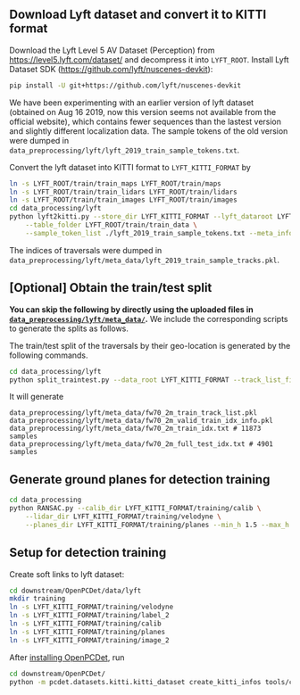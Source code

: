 
## Download Lyft dataset and convert it to KITTI format
Download the Lyft Level 5 AV Dataset (Perception)
from https://level5.lyft.com/dataset/ and decompress it
into `LYFT_ROOT`. Install Lyft Dataset SDK (https://github.com/lyft/nuscenes-devkit):

```bash
pip install -U git+https://github.com/lyft/nuscenes-devkit
```

We have been experimenting with an earlier version of lyft dataset
(obtained on Aug 16 2019, now this version seems not available from the official website),
which contains fewer sequences than the lastest version and slightly different localization data.
The sample tokens of the old version were dumped in
`data_preprocessing/lyft/lyft_2019_train_sample_tokens.txt`.

Convert the lyft dataset into KITTI format to `LYFT_KITTI_FORMAT` by
```bash
ln -s LYFT_ROOT/train/train_maps LYFT_ROOT/train/maps
ln -s LYFT_ROOT/train/train_lidars LYFT_ROOT/train/lidars
ln -s LYFT_ROOT/train/train_images LYFT_ROOT/train/images
cd data_processing/lyft
python lyft2kitti.py --store_dir LYFT_KITTI_FORMAT --lyft_dataroot LYFT_ROOT/train \
    --table_folder LYFT_ROOT/train/train_data \
    --sample_token_list ./lyft_2019_train_sample_tokens.txt --meta_info_prefix trainset_
```

The indices of traversals were dumped in `data_preprocessing/lyft/meta_data/lyft_2019_train_sample_tracks.pkl`.

## \[Optional\] Obtain the train/test split
**You can skip the following by directly using the uploaded files in
[`data_preprocessing/lyft/meta_data/`](meta_data).** We include the corresponding
scripts to generate the splits as follows.

The train/test split of the traversals by their geo-location
is generated by the following commands.
```bash
cd data_processing/lyft
python split_traintest.py --data_root LYFT_KITTI_FORMAT --track_list_file meta_data/lyft_2019_train_sample_tracks.pkl
```
It will generate
```
data_preprocessing/lyft/meta_data/fw70_2m_train_track_list.pkl
data_preprocessing/lyft/meta_data/fw70_2m_valid_train_idx_info.pkl
data_preprocessing/lyft/meta_data/fw70_2m_train_idx.txt # 11873 samples
data_preprocessing/lyft/meta_data/fw70_2m_full_test_idx.txt # 4901 samples
```

## Generate ground planes for detection training
```bash
cd data_processing
python RANSAC.py --calib_dir LYFT_KITTI_FORMAT/training/calib \
    --lidar_dir LYFT_KITTI_FORMAT/training/velodyne \
    --planes_dir LYFT_KITTI_FORMAT/training/planes --min_h 1.5 --max_h 2.5
```
## Setup for detection training

Create soft links to lyft dataset:
```bash
cd downstream/OpenPCDet/data/lyft
mkdir training
ln -s LYFT_KITTI_FORMAT/training/velodyne
ln -s LYFT_KITTI_FORMAT/training/label_2
ln -s LYFT_KITTI_FORMAT/training/calib
ln -s LYFT_KITTI_FORMAT/training/planes
ln -s LYFT_KITTI_FORMAT/training/image_2
```
After [installing OpenPCDet](../../downstream/OpenPCDet/docs/INSTALL.md), run
```bash
cd downstream/OpenPCDet/
python -m pcdet.datasets.kitti.kitti_dataset create_kitti_infos tools/cfgs/dataset_configs/lyft_dataset.yaml True
```